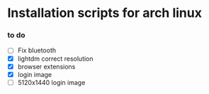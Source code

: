 # Installation scripts for arch linux

### to do

- [ ] Fix bluetooth
- [x] lightdm correct resolution
- [x] browser extensions
- [x] login image
- [ ] 5120x1440 login image
